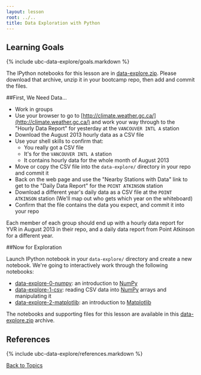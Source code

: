```yaml
---
layout: lesson
root: ../..
title: Data Exploration with Python
---
```


## Learning Goals
{% include ubc-data-explore/goals.markdown %}


The IPython notebooks for this lesson are in [data-explore.zip](data-explore.zip).
Please download that archive,
unzip it in your bootcamp repo,
then add and commit the files.

##First, We Need Data...

* Work in groups
* Use your browser to go to [http://climate.weather.gc.ca/](http://climate.weather.gc.ca/) and work your way through to the "Hourly Data Report" for yesterday at the `VANCOUVER INTL A` station
* Download the August 2013 hourly data as a CSV file
* Use your shell skills to confirm that:
  * You really got a CSV file
  * It's for the `VANCOUVER INTL A` station
  * It contains hourly data for the whole month of August 2013
* Move or copy the CSV file into the `data-explore/` directory in your repo and commit it
* Back on the web page and use the "Nearby Stations with Data" link to get to the "Daily Data Report" for the `POINT ATKINSON` station
* Download a different year's daily data as a CSV file at the `POINT ATKINSON` station (We'll map out who gets which year on the whiteboard)
* Confirm that the file contains the data you expect, and commit it into your repo

Each member of each group should end up with a hourly data report for YVR in August 2013 in their repo,
and a daily data report from Point Atkinson for a different year.


##Now for Exploration

Launch IPython notebook in your `data-explore/` directory and create a new notebook.
We're going to interactively work through the following notebooks:

* [data-explore-0-numpy](http://nbviewer.ipython.org/url/douglatornell.github.io/2013-09-26-ubc/lessons/ubc-data-explore/data-explore-0-numpy.ipynb): an introduction to [NumPy][numpy]
* [data-explore-1-csv](http://nbviewer.ipython.org/url/douglatornell.github.io/2013-09-26-ubc/lessons/ubc-data-explore/data-explore-1-csv.ipynb): reading CSV data into [NumPy][numpy] arrays and manipulating it
* [data-explore-2-matplotlib](http://nbviewer.ipython.org/url/douglatornell.github.io/2013-09-26-ubc/lessons/ubc-data-explore/data-explore-2-matplotlib.ipynb): an introduction to [Matplotlib][matplotlib]

[numpy]: http://numpy.scipy.org/
[matplotlib]: http://matplotlib.org/

The notebooks and supporting files for this lesson are available in this [data-explore.zip](data-explore.zip) archive.


## References
{% include ubc-data-explore/references.markdown %}


[Back to Topics](../../index.html#topics)
